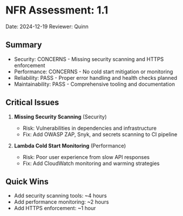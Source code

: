 # NFR Assessment: 1.1

Date: 2024-12-19
Reviewer: Quinn

## Summary

- Security: CONCERNS - Missing security scanning and HTTPS enforcement
- Performance: CONCERNS - No cold start mitigation or monitoring
- Reliability: PASS - Proper error handling and health checks planned
- Maintainability: PASS - Comprehensive tooling and documentation

## Critical Issues

1. **Missing Security Scanning** (Security)
   - Risk: Vulnerabilities in dependencies and infrastructure
   - Fix: Add OWASP ZAP, Snyk, and secrets scanning to CI pipeline

2. **Lambda Cold Start Monitoring** (Performance)
   - Risk: Poor user experience from slow API responses
   - Fix: Add CloudWatch monitoring and warming strategies

## Quick Wins

- Add security scanning tools: ~4 hours
- Add performance monitoring: ~2 hours
- Add HTTPS enforcement: ~1 hour
